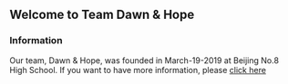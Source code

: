 ## Welcome to Team Dawn & Hope

### Information

Our team, Dawn & Hope, was founded in March-19-2019 at Beijing No.8 High School. If you want to have more information, please [click here](https://github.com/kevin56348/Dawn-And-Hope.github.io)
